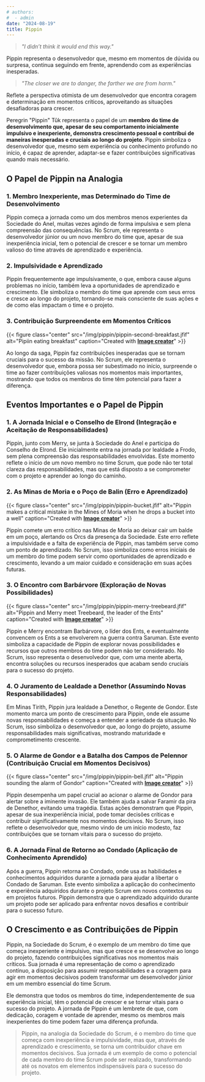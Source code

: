 ```yaml
---
# authors:
#  - admin
date: "2024-08-19"
title: Pippin
---
```


> *"I didn’t think it would end this way."*

Pippin representa o desenvolvedor que, mesmo em momentos de dúvida ou surpresa, continua seguindo em frente, aprendendo com as experiências inesperadas.

> *"The closer we are to danger, the farther we are from harm."*

Reflete a perspectiva otimista de um desenvolvedor que encontra coragem e determinação em momentos críticos, aproveitando as situações desafiadoras para crescer.


<!--more-->

Peregrin "Pippin" Tûk representa o papel de um **membro do time de desenvolvimento que, apesar de seu comportamento inicialmente impulsivo e inexperiente, demonstra crescimento pessoal e contribui de maneiras inesperadas e cruciais ao longo do projeto**. Pippin simboliza o desenvolvedor que, mesmo sem experiência ou conhecimento profundo no início, é capaz de aprender, adaptar-se e fazer contribuições significativas quando mais necessário.

## O Papel de Pippin na Analogia


### 1. Membro Inexperiente, mas Determinado do Time de Desenvolvimento

Pippin começa a jornada como um dos membros menos experientes da Sociedade do Anel, muitas vezes agindo de forma impulsiva e sem plena compreensão das consequências. No Scrum, ele representa o desenvolvedor júnior ou um novo membro do time que, apesar de sua inexperiência inicial, tem o potencial de crescer e se tornar um membro valioso do time através de aprendizado e experiência.

### 2. Impulsividade e Aprendizado

Pippin frequentemente age impulsivamente, o que, embora cause alguns problemas no início, também leva a oportunidades de aprendizado e crescimento. Ele simboliza o membro do time que aprende com seus erros e cresce ao longo do projeto, tornando-se mais consciente de suas ações e de como elas impactam o time e o projeto.

### 3. Contribuição Surpreendente em Momentos Críticos

{{< figure class="center" src="/img/pippin/pippin-second-breakfast.jfif" alt="Pipiin eating breakfast" caption="Created with [**Image creator**](https://www.bing.com/images/create?)" >}}

Ao longo da saga, Pippin faz contribuições inesperadas que se tornam cruciais para o sucesso da missão. No Scrum, ele representa o desenvolvedor que, embora possa ser subestimado no início, surpreende o time ao fazer contribuições valiosas nos momentos mais importantes, mostrando que todos os membros do time têm potencial para fazer a diferença.

## Eventos Importantes e o Papel de Pippin


### 1. A Jornada Inicial e o Conselho de Elrond (Integração e Aceitação de Responsabilidades)

Pippin, junto com Merry, se junta à Sociedade do Anel e participa do Conselho de Elrond. Ele inicialmente entra na jornada por lealdade a Frodo, sem plena compreensão das responsabilidades envolvidas. Este momento reflete o início de um novo membro no time Scrum, que pode não ter total clareza das responsabilidades, mas que está disposto a se comprometer com o projeto e aprender ao longo do caminho.

### 2. As Minas de Moria e o Poço de Balin (Erro e Aprendizado)

{{< figure class="center" src="/img/pippin/pippin-bucket.jfif" alt="Pippin makes a critical mistake in the Mines of Moria when he drops a bucket into a well" caption="Created with [**Image creator**](https://www.bing.com/images/create?)" >}}

Pippin comete um erro crítico nas Minas de Moria ao deixar cair um balde em um poço, alertando os Orcs da presença da Sociedade. Este erro reflete a impulsividade e a falta de experiência de Pippin, mas também serve como um ponto de aprendizado. No Scrum, isso simboliza como erros iniciais de um membro do time podem servir como oportunidades de aprendizado e crescimento, levando a um maior cuidado e consideração em suas ações futuras.

### 3. O Encontro com Barbárvore (Exploração de Novas Possibilidades)

{{< figure class="center" src="/img/pippin/pippin-merry-treebeard.jfif" alt="Pippin and Merry meet Treebeard, the leader of the Ents" caption="Created with [**Image creator**](https://www.bing.com/images/create?)" >}}

Pippin e Merry encontram Barbárvore, o líder dos Ents, e eventualmente convencem os Ents a se envolverem na guerra contra Saruman. Este evento simboliza a capacidade de Pippin de explorar novas possibilidades e recursos que outros membros do time podem não ter considerado. No Scrum, isso representa o desenvolvedor que, com uma mente aberta, encontra soluções ou recursos inesperados que acabam sendo cruciais para o sucesso do projeto.

### 4. O Juramento de Lealdade a Denethor (Assumindo Novas Responsabilidades)

Em Minas Tirith, Pippin jura lealdade a Denethor, o Regente de Gondor. Este momento marca um ponto de crescimento para Pippin, onde ele assume novas responsabilidades e começa a entender a seriedade da situação. No Scrum, isso simboliza o desenvolvedor que, ao longo do projeto, assume responsabilidades mais significativas, mostrando maturidade e comprometimento crescente.

### 5. O Alarme de Gondor e a Batalha dos Campos de Pelennor (Contribuição Crucial em Momentos Decisivos)

{{< figure class="center" src="/img/pippin/pippin-bell.jfif" alt="Pippin sounding the alarm of Gondor" caption="Created with [**Image creator**](https://www.bing.com/images/create?)" >}}

Pippin desempenha um papel crucial ao acionar o alarme de Gondor para alertar sobre a iminente invasão. Ele também ajuda a salvar Faramir da pira de Denethor, evitando uma tragédia. Estas ações demonstram que Pippin, apesar de sua inexperiência inicial, pode tomar decisões críticas e contribuir significativamente nos momentos decisivos. No Scrum, isso reflete o desenvolvedor que, mesmo vindo de um início modesto, faz contribuições que se tornam vitais para o sucesso do projeto.

### 6. A Jornada Final de Retorno ao Condado (Aplicação de Conhecimento Aprendido)

Após a guerra, Pippin retorna ao Condado, onde usa as habilidades e conhecimentos adquiridos durante a jornada para ajudar a libertar o Condado de Saruman. Este evento simboliza a aplicação do conhecimento e experiência adquiridos durante o projeto Scrum em novos contextos ou em projetos futuros. Pippin demonstra que o aprendizado adquirido durante um projeto pode ser aplicado para enfrentar novos desafios e contribuir para o sucesso futuro.

## O Crescimento e as Contribuições de Pippin


Pippin, na Sociedade do Scrum, é o exemplo de um membro do time que começa inexperiente e impulsivo, mas que cresce e se desenvolve ao longo do projeto, fazendo contribuições significativas nos momentos mais críticos. Sua jornada é uma representação de como o aprendizado contínuo, a disposição para assumir responsabilidades e a coragem para agir em momentos decisivos podem transformar um desenvolvedor júnior em um membro essencial do time Scrum.

Ele demonstra que todos os membros do time, independentemente de sua experiência inicial, têm o potencial de crescer e se tornar vitais para o sucesso do projeto. A jornada de Pippin é um lembrete de que, com dedicação, coragem e vontade de aprender, mesmo os membros mais inexperientes do time podem fazer uma diferença profunda.


> Pippin, na analogia da Sociedade do Scrum, é o membro do time que começa com inexperiência e impulsividade, mas que, através de aprendizado e crescimento, se torna um contribuidor chave em momentos decisivos. Sua jornada é um exemplo de como o potencial de cada membro do time Scrum pode ser realizado, transformando até os novatos em elementos indispensáveis para o sucesso do projeto.

<br>